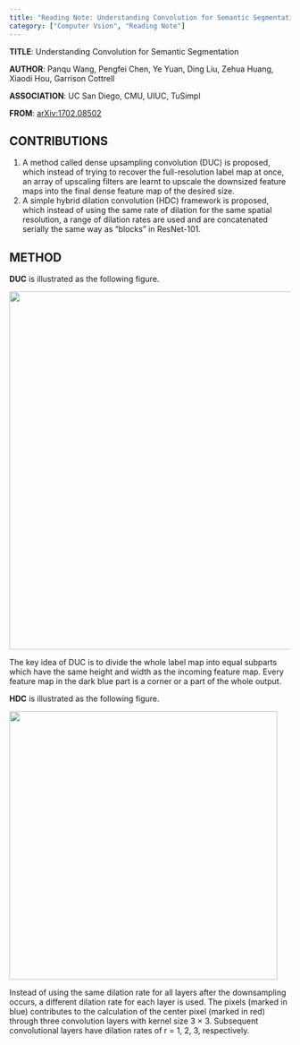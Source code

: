 ```yaml
---
title: "Reading Note: Understanding Convolution for Semantic Segmentation"
category: ["Computer Vsion", "Reading Note"]
---
```


**TITLE**: Understanding Convolution for Semantic Segmentation

**AUTHOR**: Panqu Wang, Pengfei Chen, Ye Yuan, Ding Liu, Zehua Huang, Xiaodi Hou, Garrison Cottrell

**ASSOCIATION**: UC San Diego, CMU, UIUC, TuSimpl

**FROM**: [arXiv:1702.08502](https://arxiv.org/abs/1702.08502)

## CONTRIBUTIONS ##

1. A method called dense upsampling convolution (DUC) is proposed, which instead of trying to recover the full-resolution label map at once, an array of upscaling filters are learnt to upscale the downsized feature maps into the final dense feature map of the desired size.
2. A simple hybrid dilation convolution (HDC) framework is proposed, which instead of using the same rate of dilation for the same spatial resolution, a range of dilation rates are used and are concatenated serially the same way as “blocks” in ResNet-101.

## METHOD ##

**DUC** is illustrated as the following figure.

<img class="img-responsive center-block" src="https://raw.githubusercontent.com/joshua19881228/my_blogs/master/Computer_Vision/Reading_Note/figures/DUC_HDC_1.jpg" alt="" width="640"/>

The key idea of DUC is to divide the whole label map into equal subparts which have the same height and width as the incoming feature map. Every feature map in the dark blue part is a corner or a part of the whole output. 

**HDC** is illustrated as the following figure.

<img class="img-responsive center-block" src="https://raw.githubusercontent.com/joshua19881228/my_blogs/master/Computer_Vision/Reading_Note/figures/DUC_HDC_2.jpg" alt="" width="480"/>

Instead of using the same dilation rate for all layers after the downsampling occurs, a different dilation rate for each layer is used. The pixels (marked in blue) contributes to the calculation of the center pixel (marked in red) through three convolution layers with kernel size 3 × 3. Subsequent convolutional layers have dilation rates of r = 1, 2, 3, respectively.